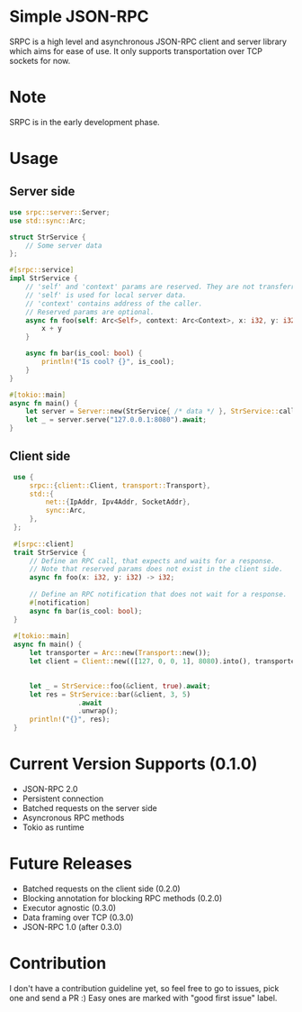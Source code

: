 # Simple JSON-RPC 
SRPC is a high level and asynchronous JSON-RPC client and server library which aims for ease of use. It only supports transportation over TCP sockets for now.

# Note
SRPC is in the early development phase.

# Usage

## Server side

```rust
use srpc::server::Server;
use std::sync::Arc;

struct StrService {
    // Some server data
};

#[srpc::service]
impl StrService {
    // 'self' and 'context' params are reserved. They are not transferred.
    // 'self' is used for local server data.
    // 'context' contains address of the caller.
    // Reserved params are optional.
    async fn foo(self: Arc<Self>, context: Arc<Context>, x: i32, y: i32) -> i32 {
    	x + y
    }

    async fn bar(is_cool: bool) {
        println!("Is cool? {}", is_cool);
    }
}

#[tokio::main]
async fn main() {
    let server = Server::new(StrService{ /* data */ }, StrService::caller);
    let _ = server.serve("127.0.0.1:8080").await;
}
```

## Client side
```rust
 use {
     srpc::{client::Client, transport::Transport},
     std::{
         net::{IpAddr, Ipv4Addr, SocketAddr},
         sync::Arc,
     },
 };
 
 #[srpc::client]
 trait StrService {
     // Define an RPC call, that expects and waits for a response.
     // Note that reserved params does not exist in the client side.
     async fn foo(x: i32, y: i32) -> i32;
     
     // Define an RPC notification that does not wait for a response.
     #[notification] 
     async fn bar(is_cool: bool);
 }
 
 #[tokio::main]
 async fn main() {
     let transporter = Arc::new(Transport::new());
     let client = Client::new(([127, 0, 0, 1], 8080).into(), transporter.clone());

          
     let _ = StrService::foo(&client, true).await;
     let res = StrService::bar(&client, 3, 5)
                 .await
                 .unwrap();
     println!("{}", res);
 }
```

# Current Version Supports (0.1.0)
- JSON-RPC 2.0
- Persistent connection
- Batched requests on the server side
- Asyncronous RPC methods
- Tokio as runtime

# Future Releases
- Batched requests on the client side (0.2.0)
- Blocking annotation for blocking RPC methods (0.2.0)
- Executor agnostic (0.3.0)
- Data framing over TCP (0.3.0)
- JSON-RPC 1.0 (after 0.3.0)

# Contribution
I don't have a contribution guideline yet, so feel free to go to issues, pick one and send a PR :) Easy ones are marked with "good first issue" label.

